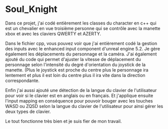 # Soul_Knight

Dans ce projet, j'ai codé entièrement les classes du character en c++ qui est un chevalier en vue troisième personne qui se contrôle avec la manette xbox et avec les claviers QWERTY et AZERTY. 

Dans le fichier cpp, vous pouvez voir que j'ai entièrement codé la gestion des inputs avec le enhanced input component d'unreal engine 5.2. Je gère également les déplacements du personnage et la caméra. J'ai également ajouté du code qui permet d'ajuster la vitesse de déplacement du personnage selon l'intensité du degré d'orientation du joystick de la manette. (Plus le joystick est proche du centre plus le personnage ira lentement et plus il est loin du centre plus il ira vite dans la direction correspondante. 

Enfin j'ai aussi ajouté une détection de la langue du clavier de l'utilisateur pour voir si le clavier est en anglais ou en français. Et j'applique ensuite l'input mapping en conséquence pour pouvoir bouger avec les touches WASD ou ZQSD selon la langue du clavier de l'utilisateur pour ainsi gérer les deux types de clavier. 

Le tout fonctionne très bien et je suis fier de mon travail. 
